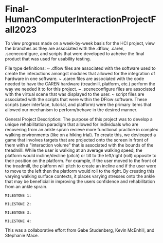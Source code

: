 # Final-HumanComputerInteractionProjectFall2023

To view progress made on a week-by-week basis for the HCI project, view the branches as they are associated with the .dflow, .caren, .sceneconfigure, and scripts that were developed to acheive the final product that was used for usability testing. 

File type definitions:
~ .dflow files are associated with the software used to create the interactions amongst modules that allowed for the integration of hardware in one software. 
~ .caren files are associated with the code needed to have the CAREN hardware (treadmill, platform, etc.) perform the way we needed it to for this project. 
~ .sceneconfigure files are associated with the virtual scene that was displayed to the user. 
~ script files are associated with the scripts that were within the DFlow software. These scripts (user interface, tutorial, and platform) were the primary items that allowed our mechanism to perform/behave in the desired manner.

General Project Description: 
The purpose of this project was to develop a unique rehabilitation paradigm that allowed for individuals who are recovering from an ankle sprain recieve more functional practice in complex walking environments (like on a hiking trial). To create this, we devleoped a game that involves targets that are projected onto the screen in front of them with a "interaction volume" that is associated with the bounds of the treadmill. While the user is walking at an average walking speed, the platform would incline/decline (pitch) or tilt to the left/right (roll) opposite to their position on the platform. For example, if the user moved to the front of the treadmill, the platform will pitch to create an incline and if the user were to move to the left then the platform would roll to the right. By creating this varying walking surface contexts, it places varying stresses onto the ankle that may be beneficial in improving the users confidence and rehabilitation from an ankle sprain. 

~~~~~~~~~~~~~~~~~~~~~~~~~~~~~~~~~~~~~~~~~~~~~~~~~~~~~~~~~~~~~~~~~~~~~~~~~~~~~~~~~~~~~~~~~~~~~~~~~~~~~~~~~~~~~~~~~~~~~~~~~~~~ MILESTONE UPDATES ~~~~~~~~~~~~~~~~~~~~~~~~~~~~~~~~~~~~~~~~~~~~~~~~~~~~~~~~~~~~~~~~~~~~~~~~~~~~~~~~~~~~~~~~~~~~~~~~~~~~~~~~~~~~~~~~~~~~~~~~~~~~~~~~~~
MILESTONE 1:

MILESTONE 2:

MILESTONE 3:

MILESTONE 4:

~~~~~~~~~~~~~~~~~~~~~~~~~~~~~~~~~~~~~~~~~~~~~~~~~~~~~~~~~~~~~~~~~~~~~~~~~~~~~~~~~~~~~~~~~~~~~~~~~~~~~~~~~~~~~~~~~~~~~~~~~~~~~~~~~~~~~~~~~~~~~~~~~~~~~~~~~~~~~~~~~~~~~~~~~~~~~~~~~~~~~~~~~~~~~~~~~~~~~~~~~~~~~~~~~~~~~~~~~~~~~~~~~~~~~~~~~~~~~~~~~~~~~~~~~~~~~~~~~~~~~~~~~~~~~~~~~

This was a collaborative effort from Gabe Studenberg, Kevin McEnhill, and Stephanie Mace. 
